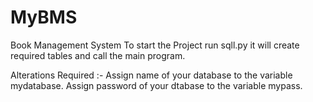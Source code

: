 # MyBMS
Book Management System 
To start the Project run sqll.py
it will create required tables and call the main program.

Alterations Required :-
Assign name of your database to the variable mydatabase.
Assign password of your dtabase to the variable mypass.
